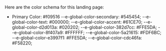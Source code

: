 Here are the color schema for this landing page: 

- Primary Color: #f09516
--e-global-color-secondary: #545454;
--e-global-color-text: #000000;
--e-global-color-accent: #61CE70;
--e-global-color-d2d013a: #020202;
--e-global-color-382d7cc: #FFE5DA;
--e-global-color-8f407a9: #FFFFFF;
--e-global-color-5a21615: #FDF6BC;
--e-global-color-e3997f1: #FFE5DA;
--e-global-color-cdc46fa: #F58220;

